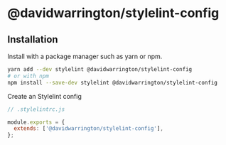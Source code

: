 # @davidwarrington/stylelint-config

## Installation

Install with a package manager such as yarn or npm.

```bash
yarn add --dev stylelint @davidwarrington/stylelint-config
# or with npm
npm install --save-dev stylelint @davidwarrington/stylelint-config
```

Create an Stylelint config

```js
// .stylelintrc.js

module.exports = {
  extends: ['@davidwarrington/stylelint-config'],
};
```
